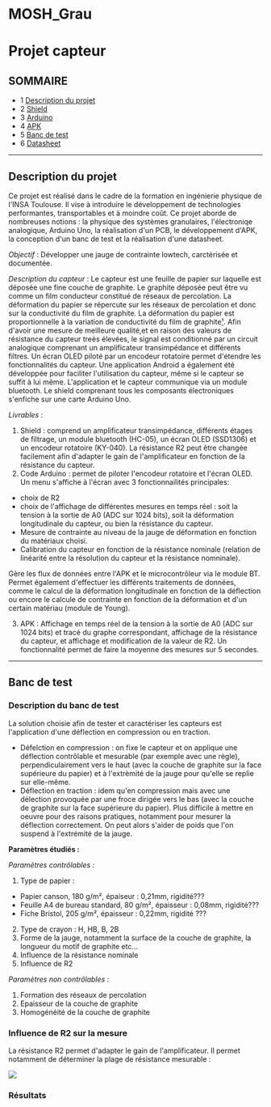 # MOSH_Grau
# Projet capteur

## SOMMAIRE 
* 1 [Description du projet](#description)
* 2 [Shield](#paragraph2)
* 3 [Arduino](#paragraph3)
* 4 [APK](#paragraph4)  
* 5 [Banc de test](#paragraph5)
* 6 [Datasheet](#paragraph6)
   

--------- 
## Description du projet <a name="description"></a>

Ce projet est réalisé dans le cadre de la formation en ingénierie physique de l'INSA Toulouse. Il vise à introduire le développement de technologies performantes, transportables et à moindre coût. 
Ce projet aborde de nombreuses notions : la physique des systèmes granulaires, l'électroniqe analogique, Arduino Uno, la réalisation d'un PCB, le développement d'APK, la conception d'un banc de test et la réalisation d'une datasheet.

*Objectif* : Développer une jauge de contrainte lowtech, carctérisée et documentée. 

*Description du capteur* : Le capteur est une feuille de papier sur laquelle est déposée une fine couche de graphite. Le graphite déposée peut être vu comme un film conducteur constitué de réseaux de percolation. La déformation du papier se répercute sur les réseaux de percolation et donc sur la conductivité du film de graphite. La déformation du papier est proportionnelle à la variation de conductivité du film de graphite[¹]. Afin d'avoir une mesure de meilleure qualité,et en raison des valeurs de résistance du capteur treès élevées, le signal est conditionné par un circuit analogique comprenant un amplificateur transimpédance et différents filtres. Un écran OLED piloté par un encodeur rotatoire permet d'étendre les fonctionnalités du capteur. Une application Android a également été développée pour faciliter l'utilisation du capteur, même si le capteur se suffit à lui même. L'application et le capteur communique via un module bluetooth. Le shield comprenant tous les composants électroniques s'enfiche sur une carte Arduino Uno.


*Livrables* : 

1. Shield : comprend un amplificateur transimpédance, différents étages de filtrage, un module bluetooth (HC-05), un écran OLED (SSD1306) et un encodeur rotatoire (KY-040). La résistance R2 peut être changée facilement afin d'adapter le gain de l'amplificateur en fonction de la résistance du capteur. 
2. Code Arduino : permet de piloter l'encodeur rotatoire et l'écran OLED. Un menu s'affiche à l'écran avec 3 fonctionnailités principales:
- choix de R2
- choix de l'affichage de différentes mesures en temps réel : soit la tension à la sortie de A0 (ADC sur 1024 bits), soit la déformation longitudinale du capteur, ou bien la résistance du capteur. 
- Mesure de contrainte au niveau de la jauge de déformation en fonction du matériaux choisi.
- Calibration du capteur en fonction de la résistance nominale (relation de linéarité entre la résolution du capteur et la résistance nomninale).

Gère les flux de données entre l'APK et le microcontrôleur via le module BT. Permet également d'effectuer les différents traitements de données, comme le calcul de la déformation longitudinale en fonction de la déflection ou encore le calcule de contrainte en fonction de la déformation et d'un certain matériau (module de Young). 

3. APK : Affichage en temps réel  de la tension à la sortie de A0 (ADC sur 1024 bits) et tracé du graphe correspondant, affichage de la résistance du capteur, et affichage et modification de la valeur de R2. Un fonctionnalité permet de faire la moyenne des mesures sur 5 secondes. 




[¹]: https://www.nature.com/articles/srep03812



--------- 
## Banc de test <a name="paragraph5"></a>

### Description du banc de test ###


La solution choisie afin de tester et caractériser les capteurs est l'application d'une déflection en compression ou en traction. 

- Défelction en compression : on fixe le capteur et on applique une déflection contrôlable et mesurable (par exemple avec une règle), perpendiculairement vers le haut (avec la couche de graphite sur la face supérieure du papier) et à l'extrèmité de la jauge pour qu'elle se replie sur elle-même. 
- Déflection en traction : idem qu'en compression mais avec une délection provoquée par une froce dirigée vers le bas (avec la couche de graphite sur la face supérieure du papier). Plus difficile à mettre en oeuvre pour des raisons pratiques, notamment pour mesurer la déflection correctement. On peut alors s'aider de poids que l'on suspend à l'extrémité de la jauge.  

**Paramètres étudiés :**

*Paramètres contrôlables :*

1. Type de papier : 
- Papier canson, 180 g/m², épaiseur : 0,21mm, rigidité???
- Feuille A4 de bureau standard, 80 g/m², épaisseur : 0,08mm, rigidité???
- Fiche Bristol, 205 g/m², épaisseur : 0,22mm, rigidité ???

2. Type de crayon : H, HB, B, 2B
3. Forme de la jauge, notamment la surface de la couche de graphite, la longueur du motif de graphite etc... 
4. Influence de la résistance nominale
5. Influence de R2

*Paramètres non contrôlables :*

1. Formation des réseaux de percolation
2. Epaisseur de la couche de graphite
3. Homogénéité de la couche de graphite

### Influence de R2 sur la mesure ###

La résistance R2 permet d'adapter le gain de l'amplificateur. Il permet notamment de déterminer la plage de résistance mesurable : 

<img src="https://latex.codecogs.com/gif.latex?O_t=\text { Onset event at time bin } t " /> 




### Résultats ###

